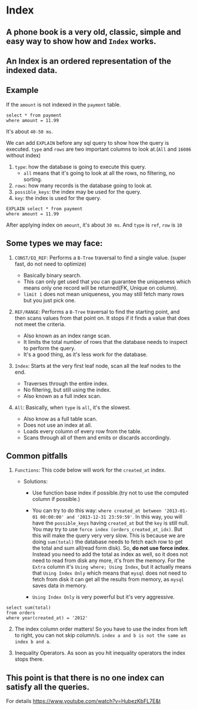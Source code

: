 # Index

## A phone book is a very old, classic, simple and easy way to show how and `Index` works.

## An Index is an ordered representation of the indexed data.

## Example

If the `amount` is not indexed in the `payment` table.

```mysql
select * from payment
where amount = 11.99
```

It's about `40-50 ms`.

We can add `EXPLAIN` before any sql query to show how the query is executed. `type` and `rows` are two important columns to look at.(`All` and `16086` without index)

1. `type`: how the database is going to execute this query.
   - `all` means that it's going to look at all the rows, no filtering, no sorting.
2. `rows`: how many records is the database going to look at.
3. `possible_keys`: the index may be used for the query.
4. `key`: the index is used for the query.

```mysql
EXPLAIN select * from payment
where amount = 11.99
```

After applying index on `amount`, it's about `30 ms`. And `type` is `ref`, `row` is `10`

## Some types we may face:

1.  `CONST/EQ_REF`: Performs a `B-Tree` traversal to find a single value. (super fast, do not need to optimize)

    - Basically binary search.
    - This can only get used that you can guarantee the uniqueness which means only one record will be returned(FK, Unique on column).
    - `limit 1` does not mean uniqueness, you may still fetch many rows but you just pick one.

2.  `REF/RANGE`: Performs a `B-Tree` traversal to find the starting point, and then scans values from that point on. It stops if it finds a value that does not meet the criteria.

    - Also known as an index range scan.
    - It limits the total number of rows that the database needs to inspect to perform the query.
    - It's a good thing, as it's less work for the database.

3.  `Index`: Starts at the very first leaf node, scan all the leaf nodes to the end.

    - Traverses through the entire index.
    - No filtering, but still using the index.
    - Also known as a full index scan.

4.  `All`: Basically, when `type` is `all`, it's the slowest.

    - Also know as a full table scan.
    - Does not use an index at all.
    - Loads every column of every row from the table.
    - Scans through all of them and emits or discards accordingly.

## Common pitfalls

1.  `Functions`: This code below will work for the `created_at` index.

    - Solutions:

      - Use function base index if possible.(try not to use the computed column if possible.)

      - You can try to do this way: `where created_at between '2013-01-01 00:00:00' and '2013-12-31 23:59:59'`. In this way, you will have the `possible_keys` having `created_at` but the `key` is still null. You may try to use `force index (orders_created_at_idx)`. But this will make the query very very slow. This is because we are doing `sum(total)` the database needs to fetch each row to get the total and sum all(read form disk). So, **do not use force index**. Instead you need to add the total as index as well, so it does not need to read from disk any more, it's from the memory. For the `Extra` column it's `Using where; Using Index`, but it actually means that `Using Index Only` which means that `mysql` does not need to fetch from disk it can get all the results from memory, as `mysql` saves data in memory.

      - `Using Index Only` is very powerful but it's very aggressive.

```mysql
select sum(total)
from orders
where year(created_at) = '2012'
```

2. The index column order matters! So you have to use the index from left to right, you can not skip column/s. `index a and b is not the same as index b and a`.

3. Inequality Operators. As soon as you hit inequality operators the index stops there.

## This point is that there is no one index can satisfy all the queries.

For details https://www.youtube.com/watch?v=HubezKbFL7E&t
